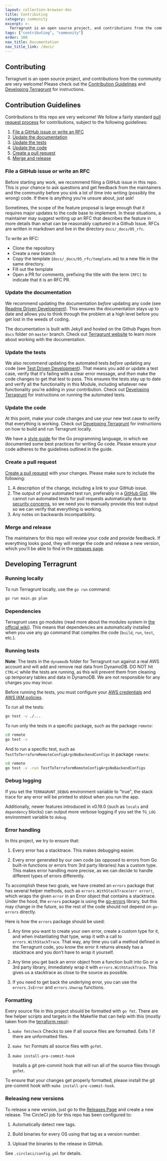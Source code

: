 ```yaml
---
layout: collection-browser-doc
title: Contributing
category: community
excerpt: >-
  Terragrunt is an open source project, and contributions from the community are very welcome!
tags: ["contributing", "community"]
order: 300
nav_title: Documentation
nav_title_link: /docs/
---
```


## Contributing

Terragrunt is an open source project, and contributions from the community are very welcome\! Please check out the
[Contribution Guidelines](#contribution-guidelines) and [Developing Terragrunt](#developing-terragrunt) for
instructions.

## Contribution Guidelines

Contributions to this repo are very welcome! We follow a fairly standard [pull request
process](https://help.github.com/articles/about-pull-requests/) for contributions, subject to the following guidelines:

1. [File a GitHub issue or write an RFC](#file-a-github-issue-or-write-an-rfc)
1. [Update the documentation](#update-the-documentation)
1. [Update the tests](#update-the-tests)
1. [Update the code](#update-the-code)
1. [Create a pull request](#create-a-pull-request)
1. [Merge and release](#merge-and-release)

### File a GitHub issue or write an RFC

Before starting any work, we recommend filing a GitHub issue in this repo. This is your chance to ask questions and
get feedback from the maintainers and the community before you sink a lot of time into writing (possibly the wrong)
code. If there is anything you're unsure about, just ask!

Sometimes, the scope of the feature proposal is large enough that it requires major updates to the code base to
implement. In these situations, a maintainer may suggest writing up an RFC that describes the feature in more details
than what can be reasonably captured in a Github Issue. RFCs are written in markdown and live in the directory
`docs/_docs/05_rfc`.

To write an RFC:

- Clone the repository
- Create a new branch
- Copy the template (`docs/_docs/05_rfc/template.md`) to a new file in the same directory.
- Fill out the template
- Open a PR for comments, prefixing the title with the term `[RFC]` to indicate that it is an RFC PR.

### Update the documentation

We recommend updating the documentation *before* updating any code (see [Readme Driven
Development](http://tom.preston-werner.com/2010/08/23/readme-driven-development.html)). This ensures the documentation
stays up to date and allows you to think through the problem at a high level before you get lost in the weeds of
coding.

The documentation is built with Jekyll and hosted on the Github Pages from `docs` folder on `master` branch. Check out
[Terragrunt website](https://github.com/gruntwork-io/terragrunt/tree/master/docs#working-with-the-documentation) to
learn more about working with the documentation.

### Update the tests

We also recommend updating the automated tests *before* updating any code (see [Test Driven
Development](https://en.wikipedia.org/wiki/Test-driven_development)). That means you add or update a test case,
verify that it's failing with a clear error message, and *then* make the code changes to get that test to pass. This
ensures the tests stay up to date and verify all the functionality in this Module, including whatever new
functionality you're adding in your contribution. Check out [Developing Terragrunt](#developing-terragrunt)
for instructions on running the automated tests.

### Update the code

At this point, make your code changes and use your new test case to verify that everything is working. Check out
[Developing Terragrunt](#developing-terragrunt) for instructions on how to build and run Terragrunt locally.

We have a [style guide](https://gruntwork.io/guides/style%20guides/golang-style-guide/) for the Go programming language,
in which we documented some best practices for writing Go code. Please ensure your code adheres to the guidelines
outlined in the guide.

### Create a pull request

[Create a pull request](https://help.github.com/articles/creating-a-pull-request/) with your changes. Please make sure
to include the following:

1. A description of the change, including a link to your GitHub issue.
1. The output of your automated test run, preferably in a [GitHub Gist](https://gist.github.com/).
   We cannot run automated tests for pull requests automatically due to
   [security concerns](https://circleci.com/docs/2.0/oss/#pass-secrets-to-builds-from-forked-pull-requests),
   so we need you to manually provide this test output so we can verify that everything is working.
1. Any notes on backwards incompatibility.

### Merge and release

The maintainers for this repo will review your code and provide feedback. If everything looks good, they will merge the
code and release a new version, which you'll be able to find in the [releases page](https://github.com/gruntwork-io/terragrunt/releases).


## Developing Terragrunt

### Running locally

To run Terragrunt locally, use the `go run` command:

``` bash
go run main.go plan
```

### Dependencies

Terragrunt uses go modules (read more about the modules system in [the official
wiki](https://github.com/golang/go/wiki/Modules)). This means that dependencies are automatically installed when you use
any go command that compiles the code (`build`, `run`, `test`, etc.).

### Running tests

**Note**: The tests in the `dynamodb` folder for Terragrunt run against a real AWS account and will add and remove real data from DynamoDB. DO NOT hit `CTRL+C` while the tests are running, as this will prevent them from cleaning up temporary tables and data in DynamoDB. We are not responsible for any charges you may incur.

Before running the tests, you must configure your [AWS credentials]({{site.baseurl}}/docs/features/aws-auth/#aws-credentials) and [AWS IAM policies]({{site.baseurl}}/docs/features/aws-auth/#aws-iam-policies).

To run all the tests:

``` bash
go test -v ./...
```

To run only the tests in a specific package, such as the package `remote`:

``` bash
cd remote
go test -v
```

And to run a specific test, such as `TestToTerraformRemoteConfigArgsNoBackendConfigs` in package `remote`:

``` bash
cd remote
go test -v -run TestToTerraformRemoteConfigArgsNoBackendConfigs
```

### Debug logging

If you set the `TERRAGRUNT_DEBUG` environment variable to "true", the stack trace for any error will be printed to stdout when you run the app.

Additionally, newer features introduced in v0.19.0 (such as `locals` and `dependency` blocks) can output more verbose logging if you set the `TG_LOG` environment variable to `debug`.

### Error handling

In this project, we try to ensure that:

1.  Every error has a stacktrace. This makes debugging easier.

2.  Every error generated by our own code (as opposed to errors from Go built-in functions or errors from 3rd party libraries) has a custom type. This makes error handling more precise, as we can decide to handle different types of errors differently.

To accomplish these two goals, we have created an `errors` package that has several helper methods, such as `errors.WithStackTrace(err error)`, which wraps the given `error` in an Error object that contains a stacktrace. Under the hood, the `errors` package is using the [go-errors](https://github.com/go-errors/errors) library, but this may change in the future, so the rest of the code should not depend on `go-errors` directly.

Here is how the `errors` package should be used:

1.  Any time you want to create your own error, create a custom type for it, and when instantiating that type, wrap it with a call to `errors.WithStackTrace`. That way, any time you call a method defined in the Terragrunt code, you know the error it returns already has a stacktrace and you don’t have to wrap it yourself.

2.  Any time you get back an error object from a function built into Go or a 3rd party library, immediately wrap it with `errors.WithStackTrace`. This gives us a stacktrace as close to the source as possible.

3.  If you need to get back the underlying error, you can use the `errors.IsError` and `errors.Unwrap` functions.

### Formatting

Every source file in this project should be formatted with `go fmt`. There are few helper scripts and targets in the Makefile that can help with this (mostly taken from the [terraform repo](https://github.com/hashicorp/terraform/)):

1.  `make fmtcheck` Checks to see if all source files are formatted. Exits 1 if there are unformatted files.

2.  `make fmt` Formats all source files with `gofmt`.

3.  `make install-pre-commit-hook`

    Installs a git pre-commit hook that will run all of the source files through `gofmt`.

To ensure that your changes get properly formatted, please install the git pre-commit hook with `make install-pre-commit-hook`.

### Releasing new versions

To release a new version, just go to the [Releases Page](https://github.com/gruntwork-io/terragrunt/releases) and create a new release. The CircleCI job for this repo has been configured to:

1.  Automatically detect new tags.

2.  Build binaries for every OS using that tag as a version number.

3.  Upload the binaries to the release in GitHub.

See `.circleci/config.yml` for details.

